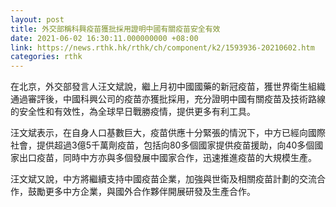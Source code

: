 ```yaml
---
layout: post
title: 外交部稱科興疫苗獲批採用證明中國有關疫苗安全有效
date: 2021-06-02 16:30:11.000000000 +08:00
link: https://news.rthk.hk/rthk/ch/component/k2/1593936-20210602.htm
categories: rthk
---
```


在北京，外交部發言人汪文斌說，繼上月初中國國藥的新冠疫苗，獲世界衛生組織通過審評後，中國科興公司的疫苗亦獲批採用，充分證明中國有關疫苗及技術路線的安全性和有效性，為全球早日戰勝疫情，提供更多有利工具。

汪文斌表示，在自身人口基數巨大，疫苗供應十分緊張的情況下，中方已經向國際社會，提供超過3億5千萬劑疫苗，包括向80多個國家提供疫苗援助，向40多個國家出口疫苗，同時中方亦與多個發展中國家合作，迅速推進疫苗的大規模生產。

汪文斌又說，中方將繼續支持中國疫苗企業，加強與世衛及相關疫苗計劃的交流合作，鼓勵更多中方企業，與國外合作夥伴開展研發及生產合作。
